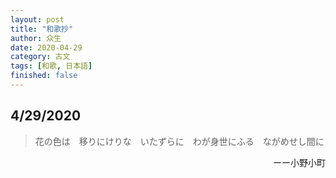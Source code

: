 ```yaml
---
layout: post
title: "和歌抄"
author: 众生
date: 2020-04-29
category: 古文
tags: [和歌, 日本語]
finished: false
---
```


## 4/29/2020

> 花の色は　移りにけりな　いたずらに　わが身世にふる　ながめせし間に
<p style="text-align:right">ーー小野小町</p>

